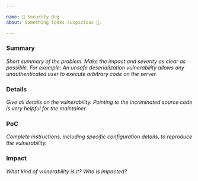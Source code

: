 ```yaml
---

name: 🐛 Security Bug
about: Something looks suspicious 🤔.

---
```


### Summary

_Short summary of the problem. Make the impact and severity as clear as possible. For example: An unsafe deserialization vulnerability allows any unauthenticated user to execute arbitrary code on the server._

### Details

_Give all details on the vulnerability. Pointing to the incriminated source code is very helpful for the maintainer._

### PoC

_Complete instructions, including specific configuration details, to reproduce the vulnerability._

### Impact

_What kind of vulnerability is it? Who is impacted?_
